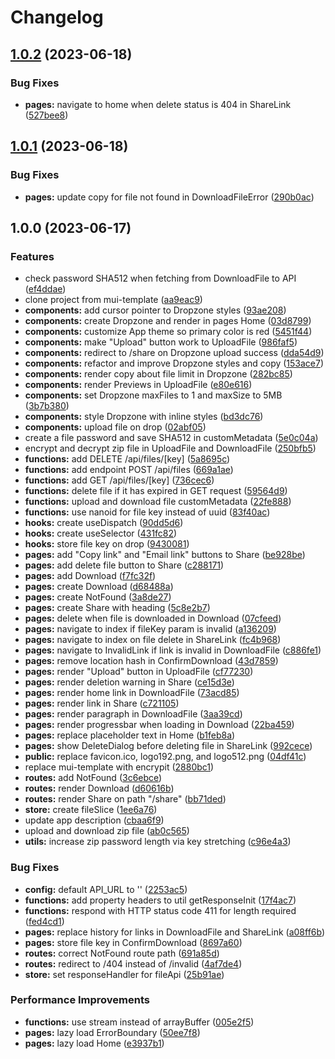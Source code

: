 # Changelog

## [1.0.2](https://github.com/encrypit/encrypit/compare/v1.0.1...v1.0.2) (2023-06-18)


### Bug Fixes

* **pages:** navigate to home when delete status is 404 in ShareLink ([527bee8](https://github.com/encrypit/encrypit/commit/527bee8393b8117d402ee1abb0404f2b0306b210))

## [1.0.1](https://github.com/encrypit/encrypit/compare/v1.0.0...v1.0.1) (2023-06-18)


### Bug Fixes

* **pages:** update copy for file not found in DownloadFileError ([290b0ac](https://github.com/encrypit/encrypit/commit/290b0acdb13b5ee707e51528267a4f3daf407264))

## 1.0.0 (2023-06-17)


### Features

* check password SHA512 when fetching from DownloadFile to API ([ef4ddae](https://github.com/encrypit/encrypit/commit/ef4ddaec30d0e0a2f337164a79a919217e21f97d))
* clone project from mui-template ([aa9eac9](https://github.com/encrypit/encrypit/commit/aa9eac9ca466525b230350e98604adfd89e08d33))
* **components:** add cursor pointer to Dropzone styles ([93ae208](https://github.com/encrypit/encrypit/commit/93ae2086ce01404f7a0ed02f2e0f4f8b6a717627))
* **components:** create Dropzone and render in pages Home ([03d8799](https://github.com/encrypit/encrypit/commit/03d8799a61f26cd639a4e76fbbc9964e63ca5c45))
* **components:** customize App theme so primary color is red ([5451f44](https://github.com/encrypit/encrypit/commit/5451f44bc151c58d1277d53ca3cb4fd05fa078cf))
* **components:** make "Upload" button work to UploadFile ([986faf5](https://github.com/encrypit/encrypit/commit/986faf5b1a3b89f3d81e9598b5affa3da113de65))
* **components:** redirect to /share on Dropzone upload success ([dda54d9](https://github.com/encrypit/encrypit/commit/dda54d9b98a4534115392ae9c273ace2c3fd1a14))
* **components:** refactor and improve Dropzone styles and copy ([153ace7](https://github.com/encrypit/encrypit/commit/153ace7995bb4987fc7d00b12e509036fbb2ed6d))
* **components:** render copy about file limit in Dropzone ([282bc85](https://github.com/encrypit/encrypit/commit/282bc85313a07c6ff271a0a4545af157a7b109f9))
* **components:** render Previews in UploadFile ([e80e616](https://github.com/encrypit/encrypit/commit/e80e6164b8cddb56afa29d05fe3ab2cd70b831b2))
* **components:** set Dropzone maxFiles to 1 and maxSize to 5MB ([3b7b380](https://github.com/encrypit/encrypit/commit/3b7b3808840f7260d3262468681c2d2ad58842cf))
* **components:** style Dropzone with inline styles ([bd3dc76](https://github.com/encrypit/encrypit/commit/bd3dc76a201b6a777a4f53eed98b78c189c189fb))
* **components:** upload file on drop ([02abf05](https://github.com/encrypit/encrypit/commit/02abf05455b9047a6c25d0b577d8be8398d385bd))
* create a file password and save SHA512 in customMetadata ([5e0c04a](https://github.com/encrypit/encrypit/commit/5e0c04ab80730597dc6c19b16900241ee1e20dd7))
* encrypt and decrypt zip file in UploadFile and DownloadFile ([250bfb5](https://github.com/encrypit/encrypit/commit/250bfb5564d3592340bd98e3602c8ebd0aa0e682))
* **functions:** add DELETE /api/files/[key] ([5a8695c](https://github.com/encrypit/encrypit/commit/5a8695c22428fefc96db1902a22d30056b8bdd04))
* **functions:** add endpoint POST /api/files ([669a1ae](https://github.com/encrypit/encrypit/commit/669a1aee7fdab1f5e7fdb55ab3eeea00aee97b25))
* **functions:** add GET /api/files/[key] ([736cec6](https://github.com/encrypit/encrypit/commit/736cec64ca1d1288ba27d874874471b549c0b297))
* **functions:** delete file if it has expired in GET request ([59564d9](https://github.com/encrypit/encrypit/commit/59564d91bdc0844efd66a2ee8b41a0ad3fe9d1e1))
* **functions:** upload and download file customMetadata ([22fe888](https://github.com/encrypit/encrypit/commit/22fe88852e51cfec20bce6f81b1e14afc9341589))
* **functions:** use nanoid for file key instead of uuid ([83f40ac](https://github.com/encrypit/encrypit/commit/83f40ac24c8d7c261c0802f215c681fa67ca5d1e))
* **hooks:** create useDispatch ([90dd5d6](https://github.com/encrypit/encrypit/commit/90dd5d6608a84900997d8fa73dceb275836b483c))
* **hooks:** create useSelector ([431fc82](https://github.com/encrypit/encrypit/commit/431fc8265e6cd50820dcafb149e61ea6ba0980e0))
* **hooks:** store file key on drop ([9430081](https://github.com/encrypit/encrypit/commit/94300810cf836d5fb1f44d54c01aa5ac8a819191))
* **pages:** add "Copy link" and "Email link" buttons to Share ([be928be](https://github.com/encrypit/encrypit/commit/be928be9b99cee62a4eb91e2ed16bfb4cd286da0))
* **pages:** add delete file button to Share ([c288171](https://github.com/encrypit/encrypit/commit/c288171af0da1e0f07a0854095f7bb8c1791d216))
* **pages:** add Download ([f7fc32f](https://github.com/encrypit/encrypit/commit/f7fc32fbe2ad9a81eb32d7e8dc27c02eab977725))
* **pages:** create Download ([d68488a](https://github.com/encrypit/encrypit/commit/d68488a58eba3063d96b9283f0d8db3c289b7aed))
* **pages:** create NotFound ([3a8de27](https://github.com/encrypit/encrypit/commit/3a8de27201399eabf6698510f7e13a8b6def57d3))
* **pages:** create Share with heading ([5c8e2b7](https://github.com/encrypit/encrypit/commit/5c8e2b72538048d3f5abba0bb8507663d4af5524))
* **pages:** delete when file is downloaded in Download ([07cfeed](https://github.com/encrypit/encrypit/commit/07cfeed0802034131f3c801cb39a7cc816a66258))
* **pages:** navigate to index if fileKey param is invalid ([a136209](https://github.com/encrypit/encrypit/commit/a136209f93d0d4664285d421aa5b8d9a2913028a))
* **pages:** navigate to index on file delete in ShareLink ([fc4b968](https://github.com/encrypit/encrypit/commit/fc4b968e9d85eb07025427057355e5c645029aab))
* **pages:** navigate to InvalidLink if link is invalid in DownloadFile ([c886fe1](https://github.com/encrypit/encrypit/commit/c886fe14bd508171e71c1324cb398cf65f06e07f))
* **pages:** remove location hash in ConfirmDownload ([43d7859](https://github.com/encrypit/encrypit/commit/43d785978c0d36b202352ee92613f95e9d83f4fb))
* **pages:** render "Upload" button in UploadFile ([cf77230](https://github.com/encrypit/encrypit/commit/cf77230346b1e041111e52dd697780ededa4085d))
* **pages:** render deletion warning in Share ([ce15d3e](https://github.com/encrypit/encrypit/commit/ce15d3e02af433a0338c2b21be4c3245f3312e37))
* **pages:** render home link in DownloadFile ([73acd85](https://github.com/encrypit/encrypit/commit/73acd85a6a318750e027ea4c6b511772b7ef0c95))
* **pages:** render link in Share ([c721105](https://github.com/encrypit/encrypit/commit/c721105e98d0788cdbb1f7f55b9591b05011663d))
* **pages:** render paragraph in DownloadFile ([3aa39cd](https://github.com/encrypit/encrypit/commit/3aa39cd54d5ac2622e3f8cdeb44fe0df0bec592e))
* **pages:** render progressbar when loading in Download ([22ba459](https://github.com/encrypit/encrypit/commit/22ba459620e6dbfebe6bafae20e5564186575118))
* **pages:** replace placeholder text in Home ([b1feb8a](https://github.com/encrypit/encrypit/commit/b1feb8aec7d7c5a025e7e6623a0b010fd2b0deb9))
* **pages:** show DeleteDialog before deleting file in ShareLink ([992cece](https://github.com/encrypit/encrypit/commit/992cecee45ed8b7532ab4c6ecd5b0d0bd6cab3c6))
* **public:** replace favicon.ico, logo192.png, and logo512.png ([04df41c](https://github.com/encrypit/encrypit/commit/04df41cb8e6fdf5cf8739e9d7c56e70d8081da24))
* replace mui-template with encrypit ([2880bc1](https://github.com/encrypit/encrypit/commit/2880bc17f51b83feb28ff50b03afc3121ef182bc))
* **routes:** add NotFound ([3c6ebce](https://github.com/encrypit/encrypit/commit/3c6ebce30fac3a51360ffad0651c768c42f63044))
* **routes:** render Download ([d60616b](https://github.com/encrypit/encrypit/commit/d60616bae0c34eeab33a164b70a1e484172f840e))
* **routes:** render Share on path "/share" ([bb71ded](https://github.com/encrypit/encrypit/commit/bb71ded1ec95749631d2537b5b376fb388a8d8c6))
* **store:** create fileSlice ([1ee6a76](https://github.com/encrypit/encrypit/commit/1ee6a76d65b4a44892332fac87ea1deb8b56bd12))
* update app description ([cbaa6f9](https://github.com/encrypit/encrypit/commit/cbaa6f952e70a72d2737587f3909c519bf6b9005))
* upload and download zip file ([ab0c565](https://github.com/encrypit/encrypit/commit/ab0c565a7dfc54b2567e63733a34d0f872a57fea))
* **utils:** increase zip password length via key stretching ([c96e4a3](https://github.com/encrypit/encrypit/commit/c96e4a34638f30f95f5697f5b69e4c89dd1462fb))


### Bug Fixes

* **config:** default API_URL to '' ([2253ac5](https://github.com/encrypit/encrypit/commit/2253ac52c507ca75f2d8ace90257763c0c9658bf))
* **functions:** add property headers to util getResponseInit ([17f4ac7](https://github.com/encrypit/encrypit/commit/17f4ac70bacaecf0ffdb665d079c269b3ad9aff7))
* **functions:** respond with HTTP status code 411 for length required ([fed4cd1](https://github.com/encrypit/encrypit/commit/fed4cd1e2bff34d07576abb35dfe5aca708aac4d))
* **pages:** replace history for links in DownloadFile and ShareLink ([a08ff6b](https://github.com/encrypit/encrypit/commit/a08ff6bb0c52cfdd5f41f7127b4bab3a4ba425f2))
* **pages:** store file key in ConfirmDownload ([8697a60](https://github.com/encrypit/encrypit/commit/8697a60e29130ac4fb60df8675f5b404f8368334))
* **routes:** correct NotFound route path ([691a85d](https://github.com/encrypit/encrypit/commit/691a85dd750482816bf99201148c76abe6a962ac))
* **routes:** redirect to /404 instead of /invalid ([4af7de4](https://github.com/encrypit/encrypit/commit/4af7de46c1a1d8671ad0ac674d276c6268e8f6ca))
* **store:** set responseHandler for fileApi ([25b91ae](https://github.com/encrypit/encrypit/commit/25b91ae85dfcd2d6e64bfa46dcdfe61a8023f420))


### Performance Improvements

* **functions:** use stream instead of arrayBuffer ([005e2f5](https://github.com/encrypit/encrypit/commit/005e2f5afa429d4554b0e9a1ddbf8209472369fd))
* **pages:** lazy load ErrorBoundary ([50ee7f8](https://github.com/encrypit/encrypit/commit/50ee7f84632eef70603a26e0190c20c6b1a39328))
* **pages:** lazy load Home ([e3937b1](https://github.com/encrypit/encrypit/commit/e3937b138ed4faec6944a7cef5ed0b8345e81851))
